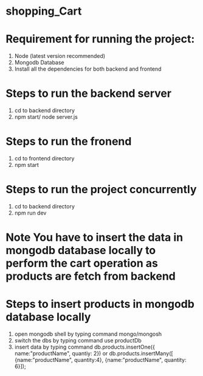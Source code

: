 # shopping_Cart

# Requirement for running the project:

1. Node (latest version recommended)
2. Mongodb Database
3. Install all the dependencies for both backend and frontend

# Steps to run the backend server

1. cd to backend directory
2. npm start/ node server.js

# Steps to run the fronend 

1. cd to frontend directory
2. npm start

# Steps to run the project concurrently

1. cd to backend directory
2. npm run dev

# Note You have to insert the data in mongodb database locally to perform the cart operation as products are fetch from backend

# Steps to insert products in mongodb database locally

1. open mongodb shell by typing command mongo/mongosh
2. switch the dbs by typing command use productDb
3. insert data by typing command 
db.products.insertOne({
name:"productName",
quantiy: 2}) 
or 
db.products.insertMany([
{name:"productName",
quantity:4},
{name:"productName",
quantity: 6}]);
